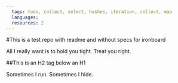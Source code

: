 ```yaml
---
  tags: todo, collect, select, hashes, iteration, collect, map
  languages:
  resources: 2
---
```


#This is a test repo with readme and without specs for ironboard

All I really want is to hold you tight.  Treat you right.

##This is an H2 tag below an H1

Sometimes I run.  Sometimes I hide.
